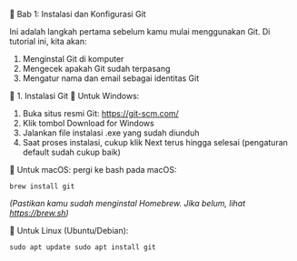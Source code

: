 📘 Bab 1: Instalasi dan Konfigurasi Git

Ini adalah langkah pertama sebelum kamu mulai menggunakan Git. Di tutorial ini, kita akan:
1. Menginstal Git di komputer
2. Mengecek apakah Git sudah terpasang
3. Mengatur nama dan email sebagai identitas Git


🧩 1. Instalasi Git
🔹 Untuk Windows:
1. Buka situs resmi Git: https://git-scm.com/
2. Klik tombol Download for Windows
3. Jalankan file instalasi .exe yang sudah diunduh
4. Saat proses instalasi, cukup klik Next terus hingga selesai (pengaturan default sudah cukup baik)

🔹 Untuk macOS:
pergi ke bash pada macOS:

`brew install git`

*(Pastikan kamu sudah menginstal Homebrew. Jika belum, lihat https://brew.sh)*


🔹 Untuk Linux (Ubuntu/Debian):

`sudo apt update
sudo apt install git`

